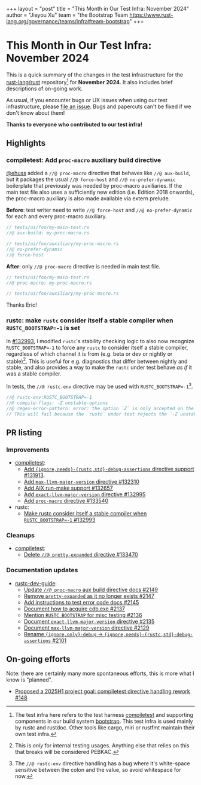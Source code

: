 +++
layout = "post"
title = "This Month in Our Test Infra: November 2024"
author = "Jieyou Xu"
team = "the Bootstrap Team <https://www.rust-lang.org/governance/teams/infra#team-bootstrap>"
+++

# This Month in Our Test Infra: November 2024

<!-- time period: 2024-11-05 through 2024-12-03 -->

This is a quick summary of the changes in the test infrastructure for the
[rust-lang/rust][r-l/r] repository[^scope] for **November 2024**. It also
includes brief descriptions of on-going work.

[^scope]: The test infra here refers to the test harness [compiletest] and
supporting components in our build system [bootstrap]. This test infra is used
mainly by rustc and rustdoc. Other tools like cargo, miri or rustfmt maintain
their own test infra.

As usual, if you encounter bugs or UX issues when using our test infrastructure,
please [file an issue][new-issue]. Bugs and papercuts can't be fixed if we don't
know about them!

**Thanks to everyone who contributed to our test infra!**

## Highlights

### compiletest: Add `proc-macro` auxiliary build directive

[@ehuss](https://github.com/ehuss) added a `//@ proc-macro` directive that
behaves like `//@ aux-build`, but it packages the usual `//@ force-host` and
`//@ no-prefer-dynamic` boilerplate that previously was needed by proc-macro
auxiliaries. If the main test file also uses a sufficiently new edition (i.e.
Edition 2018 onwards), the proc-macro auxiliary is also made available via
extern prelude.

**Before**: test writer need to write `//@ force-host` and `//@
no-prefer-dynamic` for each and every proc-macro auxiliary.

```rs
// tests/ui/foo/my-main-test.rs
//@ aux-build: my-proc-macro.rs
```

```rs
// tests/ui/foo/auxiliary/my-proc-macro.rs
//@ no-prefer-dynamic
//@ force-host
```

**After**: only `//@ proc-macro` directive is needed in main test file.

```rs
// tests/ui/foo/my-main-test.rs
//@ proc-macro: my-proc-macro.rs
```

```rs
// tests/ui/foo/auxiliary/my-proc-macro.rs
```

Thanks Eric!

### rustc: make `rustc` consider itself a stable compiler when `RUSTC_BOOTSTRAP=-1` is set

In [#132993](https://github.com/rust-lang/rust/pull/132993), I modified
`rustc`'s stability checking logic to also now recognize `RUSTC_BOOTSTRAP=-1` to
force any `rustc` to consider itself a stable compiler, regardless of which
channel it is from (e.g. beta or dev or nightly or stable)[^disclaimer]. This is
useful for e.g. diagnostics that differ between nightly and stable, and also
provides a way to make the `rustc` under test behave *as if* it was a stable
compiler. 

[^disclaimer]: This is *only* for internal testing usages. Anything else that
    relies on this that breaks will be considered PEBKAC.

In tests, the `//@ rustc-env` directive may be used with
`RUSTC_BOOTSTRAP=-1`[^known-bug].

[^known-bug]: The `//@ rustc-env` directive handling has a bug where it's
    white-space sensitive between the colon and the value, so avoid whitespace
    for now.

```rs
//@ rustc-env:RUSTC_BOOTSTRAP=-1
//@ compile-flags: -Z unstable-options
//@ regex-error-pattern: error: the option `Z` is only accepted on the nightly compiler
// This will fail because the `rustc` under test rejects the `-Z unstable-options` unstable flag.
```

## PR listing

### Improvements

- [compiletest]:
    - [Add `{ignore,needs}-{rustc,std}-debug-assertions` directive support #131913](https://github.com/rust-lang/rust/pull/131913).
    - [Add `max-llvm-major-version` directive #132310](https://github.com/rust-lang/rust/pull/132310)
    - [Add AIX run-make support #132657](https://github.com/rust-lang/rust/pull/132657)
    - [Add `exact-llvm-major-version` directive #132995](https://github.com/rust-lang/rust/pull/132995)
    - [Add `proc-macro` directive #133540](https://github.com/rust-lang/rust/pull/133540)
- rustc:
    - [Make rustc consider itself a stable compiler when `RUSTC_BOOTSTRAP=-1` #132993](https://github.com/rust-lang/rust/pull/132993)

### Cleanups

- [compiletest]:
    - [Delete `//@ pretty-expanded` directive #133470](https://github.com/rust-lang/rust/pull/133470)

### Documentation updates

- [rustc-dev-guide]:
    - [Update `//@ proc-macro` aux build directive docs #2149](https://github.com/rust-lang/rustc-dev-guide/pull/2149)
    - [Remove `pretty-expanded` as it no longer exists #2147](https://github.com/rust-lang/rustc-dev-guide/pull/2147)
    - [Add instructions to test error code docs #2145](https://github.com/rust-lang/rustc-dev-guide/pull/2145)
    - [Document how to acquire cdb.exe #2137](https://github.com/rust-lang/rustc-dev-guide/pull/2137)
    - [Mention `RUSTC_BOOTSTRAP` for misc testing #2136](https://github.com/rust-lang/rustc-dev-guide/pull/2136)
    - [Document `exact-llvm-major-version` directive #2135](https://github.com/rust-lang/rustc-dev-guide/pull/2135)
    - [Document `max-llvm-major-version` directive #2129](https://github.com/rust-lang/rustc-dev-guide/pull/2129)
    - [Rename `{ignore,only}-debug` -> `{ignore,needs}-{rustc,std}-debug-assertions` #2101](https://github.com/rust-lang/rustc-dev-guide/pull/2101)

## On-going efforts

Note: there are certainly many more spontaneous efforts, this is more what I
know is "planned".

- [Proposed a 2025H1 project goal: compiletest directive handling rework #148](https://github.com/rust-lang/rust-project-goals/pull/148)


[r-l/r]: https://github.com/rust-lang/rust
[rustc-dev-guide]: https://github.com/rust-lang/rustc-dev-guide
[compiletest]: https://github.com/rust-lang/rust/tree/master/src/tools/compiletest
[bootstrap]: https://github.com/rust-lang/rust/tree/master/src/bootstrap
[new-issue]: https://github.com/rust-lang/rust/issues/new
